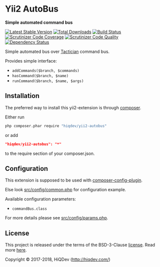 # Yii2 AutoBus

**Simple automated command bus**

[![Latest Stable Version](https://poser.pugx.org/hiqdev/yii2-autobus/v/stable)](https://packagist.org/packages/hiqdev/yii2-autobus)
[![Total Downloads](https://poser.pugx.org/hiqdev/yii2-autobus/downloads)](https://packagist.org/packages/hiqdev/yii2-autobus)
[![Build Status](https://img.shields.io/travis/hiqdev/yii2-autobus.svg)](https://travis-ci.org/hiqdev/yii2-autobus)
[![Scrutinizer Code Coverage](https://img.shields.io/scrutinizer/coverage/g/hiqdev/yii2-autobus.svg)](https://scrutinizer-ci.com/g/hiqdev/yii2-autobus/)
[![Scrutinizer Code Quality](https://img.shields.io/scrutinizer/g/hiqdev/yii2-autobus.svg)](https://scrutinizer-ci.com/g/hiqdev/yii2-autobus/)
[![Dependency Status](https://www.versioneye.com/php/hiqdev:yii2-autobus/dev-master/badge.svg)](https://www.versioneye.com/php/hiqdev:yii2-autobus/dev-master)

Simple automated bus over [Tactician] command bus.

Provides simple interface:

- `addCommands($branch, $commands)`
- `hasCommand($branch, $name)`
- `runCommand($branch, $name, $args)`

[Tactician]:    https://github.com/thephpleague/tactician

## Installation

The preferred way to install this yii2-extension is through [composer](http://getcomposer.org/download/).

Either run

```sh
php composer.phar require "hiqdev/yii2-autobus"
```

or add

```json
"hiqdev/yii2-autobus": "*"
```

to the require section of your composer.json.

## Configuration

This extension is supposed to be used with [composer-config-plugin].

Else look [src/config/common.php] for configuration example.

Available configuration parameters:

- `commandBus.class`

For more details please see [src/config/params.php].

[composer-config-plugin]:   https://github.com/hiqdev/composer-config-plugin
[src/config/common.php]:    src/config/common.php
[src/config/params.php]:    src/config/params.php

## License

This project is released under the terms of the BSD-3-Clause [license](LICENSE).
Read more [here](http://choosealicense.com/licenses/bsd-3-clause).

Copyright © 2017-2018, HiQDev (http://hiqdev.com/)
